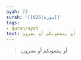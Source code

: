 ```yaml
---
ayah: 73
surah: '[[026|سورة]]'
tags:
- quran/ayah
text: أو ينفعونكم أو يضرون
---
```

> أو ينفعونكم أو يضرون
